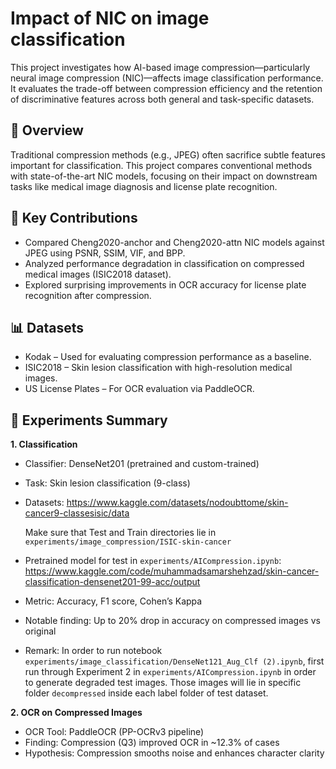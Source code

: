 # Impact of NIC on image classification

This project investigates how AI-based image compression—particularly neural image compression (NIC)—affects image classification performance. It evaluates the trade-off between compression efficiency and the retention of discriminative features across both general and task-specific datasets.

## 📌 Overview

Traditional compression methods (e.g., JPEG) often sacrifice subtle features important for classification. This project compares conventional methods with state-of-the-art NIC models, focusing on their impact on downstream tasks like medical image diagnosis and license plate recognition.

## 🧠 Key Contributions
- Compared Cheng2020-anchor and Cheng2020-attn NIC models against JPEG using PSNR, SSIM, VIF, and BPP.
- Analyzed performance degradation in classification on compressed medical images (ISIC2018 dataset).
- Explored surprising improvements in OCR accuracy for license plate recognition after compression.

## 📊 Datasets
- Kodak – Used for evaluating compression performance as a baseline.
- ISIC2018 – Skin lesion classification with high-resolution medical images.
- US License Plates – For OCR evaluation via PaddleOCR.

## 🧪 Experiments Summary
**1. Classification**
- Classifier: DenseNet201 (pretrained and custom-trained)
- Task: Skin lesion classification (9-class)
- Datasets: https://www.kaggle.com/datasets/nodoubttome/skin-cancer9-classesisic/data

  Make sure that Test and Train directories lie in `experiments/image_compression/ISIC-skin-cancer`
- Pretrained model for test in `experiments/AICompression.ipynb`: https://www.kaggle.com/code/muhammadsamarshehzad/skin-cancer-classification-densenet201-99-acc/output
- Metric: Accuracy, F1 score, Cohen’s Kappa
- Notable finding: Up to 20% drop in accuracy on compressed images vs original
- Remark: In order to run notebook `experiments/image_classification/DenseNet121_Aug_Clf (2).ipynb`, first run through Experiment 2 in `experiments/AICompression.ipynb` in order to generate degraded test images. Those images will lie in specific folder `decompressed` inside each label folder of test dataset.

**2. OCR on Compressed Images**
- OCR Tool: PaddleOCR (PP-OCRv3 pipeline)
- Finding: Compression (Q3) improved OCR in ~12.3% of cases
- Hypothesis: Compression smooths noise and enhances character clarity
